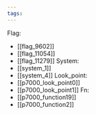 ```yaml
---
tags:
---
```

Flag:
- [[flag_9602]]
- [[flag_11054]]
- [[flag_11279]]
System:
- [[system_1]]
- [[system_4]]
Look_point:
- [[p7000_look_point0]]
- [[p7000_look_point1]]
Fn:
- [[p7000_function19]]
- [[p7000_function2]]
